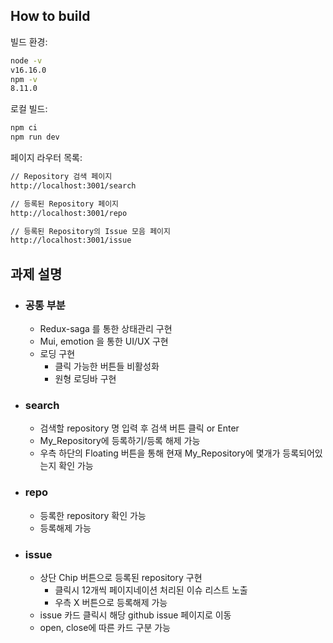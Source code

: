 
## How to build

빌드 환경:

```sh
node -v 
v16.16.0
npm -v
8.11.0
```
로컬 빌드:

```sh
npm ci
npm run dev
```

페이지 라우터 목록:
```sh
// Repository 검색 페이지
http://localhost:3001/search

// 등록된 Repository 페이지
http://localhost:3001/repo

// 등록된 Repository의 Issue 모음 페이지
http://localhost:3001/issue
```

## 과제 설명
- ### 공통 부분
  - Redux-saga 를 통한 상태관리 구현
  - Mui, emotion 을 통한 UI/UX 구현
  - 로딩 구현
    - 클릭 가능한 버튼들 비활성화
    - 원형 로딩바 구현
    
  
- ### search
  - 검색할 repository 명 입력 후 검색 버튼 클릭 or Enter
  - My_Repository에 등록하기/등록 해제 가능
  - 우측 하단의 Floating 버튼을 통해 현재 My_Repository에 몇개가 등록되어있는지 확인 가능
- ### repo
  - 등록한 repository 확인 가능
  - 등록해제 가능
- ### issue
  - 상단 Chip 버튼으로 등록된 repository 구현
    - 클릭시 12개씩 페이지네이션 처리된 이슈 리스트 노출
    - 우측 X 버튼으로 등록해제 가능
  - issue 카드 클릭시 해당 github issue 페이지로 이동
  - open, close에 따른 카드 구분 가능